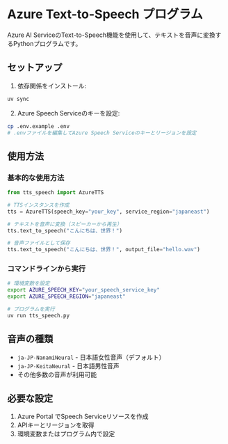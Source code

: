 # Azure Text-to-Speech プログラム

Azure AI ServiceのText-to-Speech機能を使用して、テキストを音声に変換するPythonプログラムです。

## セットアップ

1. 依存関係をインストール:
```bash
uv sync
```

2. Azure Speech Serviceのキーを設定:
```bash
cp .env.example .env
# .envファイルを編集してAzure Speech Serviceのキーとリージョンを設定
```

## 使用方法

### 基本的な使用方法

```python
from tts_speech import AzureTTS

# TTSインスタンスを作成
tts = AzureTTS(speech_key="your_key", service_region="japaneast")

# テキストを音声に変換（スピーカーから再生）
tts.text_to_speech("こんにちは、世界！")

# 音声ファイルとして保存
tts.text_to_speech("こんにちは、世界！", output_file="hello.wav")
```

### コマンドラインから実行

```bash
# 環境変数を設定
export AZURE_SPEECH_KEY="your_speech_service_key"
export AZURE_SPEECH_REGION="japaneast"

# プログラムを実行
uv run tts_speech.py
```

## 音声の種類

- `ja-JP-NanamiNeural` - 日本語女性音声（デフォルト）
- `ja-JP-KeitaNeural` - 日本語男性音声
- その他多数の音声が利用可能

## 必要な設定

1. Azure Portal でSpeech Serviceリソースを作成
2. APIキーとリージョンを取得
3. 環境変数またはプログラム内で設定